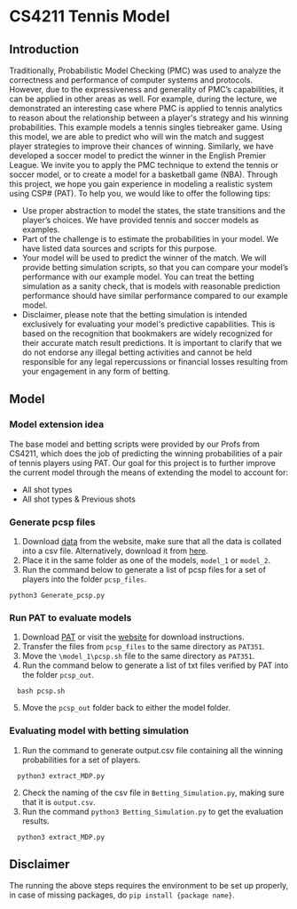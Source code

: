 # CS4211 Tennis Model
## Introduction
Traditionally, Probabilistic Model Checking (PMC) was used to analyze the correctness and
performance of computer systems and protocols. However, due to the expressiveness and
generality of PMC’s capabilities, it can be applied in other areas as well. For example, during
the lecture, we demonstrated an interesting case where PMC is applied to tennis analytics to
reason about the relationship between a player's strategy and his winning probabilities. This
example models a tennis singles tiebreaker game. Using this model, we are able to predict
who will win the match and suggest player strategies to improve their chances of winning.
Similarly, we have developed a soccer model to predict the winner in the English Premier
League. We invite you to apply the PMC technique to extend the tennis or soccer model, or
to create a model for a basketball game (NBA). Through this project, we hope you gain
experience in modeling a realistic system using CSP# (PAT).
To help you, we would like to offer the following tips:
* Use proper abstraction to model the states, the state transitions and the player’s
choices. We have provided tennis and soccer models as examples.
* Part of the challenge is to estimate the probabilities in your model. We have
listed data sources and scripts for this purpose.
* Your model will be used to predict the winner of the match. We will provide betting
simulation scripts, so that you can compare your model’s performance with our
example model. You can treat the betting simulation as a sanity check, that is models
with reasonable prediction performance should have similar performance compared
to our example model.
* Disclaimer, please note that the betting simulation is intended exclusively for
evaluating your model's predictive capabilities. This is based on the recognition that
bookmakers are widely recognized for their accurate match result predictions. It is
important to clarify that we do not endorse any illegal betting activities and cannot be
held responsible for any legal repercussions or financial losses resulting from your
engagement in any form of betting.

## Model
### Model extension idea
The base model and betting scripts were provided by our Profs from CS4211, which does the job
of predicting the winning probabilities of a pair of tennis players using PAT. Our goal for
this project is to further improve the current model through the means of extending the model
to account for:
* All shot types
* All shot types & Previous shots

### Generate pcsp files
1. Download [data](https://www.tennisabstract.com/charting/meta.html) from the website, make sure that all the data is collated into a csv file. Alternatively, download it from [here](https://drive.google.com/file/d/1pHo8PfkGxdgjsHljUf9poEF_vxhdzTA0/view?usp=sharing).
2. Place it in the same folder as one of the models, `model_1` or `model_2`.
3. Run the command below to generate a list of pcsp files for a set of players into the folder `pcsp_files`.
```
python3 Generate_pcsp.py
``` 

### Run PAT to evaluate models
1. Download [PAT](https://www.comp.nus.edu.sg/~pat/PAT351.zip) or visit the [website](https://pat.comp.nus.edu.sg/?page_id=2660) for download instructions.
2. Transfer the files from `pcsp_files` to the same directory as `PAT351`.
3. Move the `\model_1\pcsp.sh` file to the same directory as `PAT351`.
4. Run the command below to generate a list of txt files verified by PAT into the folder `pcsp_out`.
```
  bash pcsp.sh
``` 

5. Move the `pcsp_out` folder back to either the model folder.

### Evaluating model with betting simulation
1. Run the command to generate output.csv file containing all the winning probabilities for a set of players.
```
  python3 extract_MDP.py
```
2. Check the naming of the csv file in `Betting_Simulation.py`, making sure that it is `output.csv`.
3. Run the command `python3 Betting_Simulation.py` to get the evaluation results.
```
  python3 extract_MDP.py
```

## Disclaimer
The running the above steps requires the environment to be set up properly, in case of missing packages,
do `pip install {package name}`.
